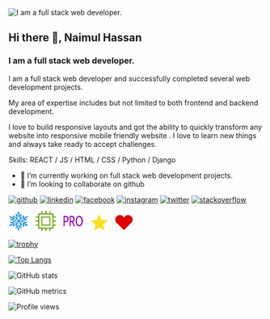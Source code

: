 ![I am a full stack web developer.](https://media-exp1.licdn.com/dms/image/C5116AQHDKshi_-1M5A/profile-displaybackgroundimage-shrink_350_1400/0/1581585616076?e=1648684800&v=beta&t=fID-mm6F_aIpyCKy7fV7PFgOQGx6W8DHPySC61lLye4)
## Hi there 👋, Naimul Hassan
### I am a full stack web developer.


I am a full stack web developer and successfully completed several web development projects.

My area of expertise includes but not limited to both frontend and backend development.

I love to build responsive layouts and got the ability to quickly transform any website into responsive mobile friendly website . I love to learn new things and always take ready to accept challenges.

Skills: REACT / JS / HTML / CSS / Python / Django 

- 🔭 I’m currently working on full stack web development projects. 
- 👯 I’m looking to collaborate on github 


[<img src='https://cdn.jsdelivr.net/npm/simple-icons@3.0.1/icons/github.svg' alt='github' height='40'>](https://github.com/n-hassan01)  [<img src='https://cdn.jsdelivr.net/npm/simple-icons@3.0.1/icons/linkedin.svg' alt='linkedin' height='40'>](https://www.linkedin.com/in/naimul-hassan-432148197//)  [<img src='https://cdn.jsdelivr.net/npm/simple-icons@3.0.1/icons/facebook.svg' alt='facebook' height='40'>](https://www.facebook.com/naimulhasan.niloy/)  [<img src='https://cdn.jsdelivr.net/npm/simple-icons@3.0.1/icons/instagram.svg' alt='instagram' height='40'>](https://www.instagram.com/nh.niloy01/)  [<img src='https://cdn.jsdelivr.net/npm/simple-icons@3.0.1/icons/twitter.svg' alt='twitter' height='40'>](https://twitter.com/NiloyNH1)  [<img src='https://cdn.jsdelivr.net/npm/simple-icons@3.0.1/icons/stackoverflow.svg' alt='stackoverflow' height='40'>](https://stackoverflow.com/users/18043668)  

<a href='https://archiveprogram.github.com/'><img src='https://raw.githubusercontent.com/acervenky/animated-github-badges/master/assets/acbadge.gif' width='40' height='40'></a> <a href='https://docs.github.com/en/developers'><img src='https://raw.githubusercontent.com/acervenky/animated-github-badges/master/assets/devbadge.gif' width='40' height='40'></a> <a href='https://github.com/pricing'><img src='https://raw.githubusercontent.com/acervenky/animated-github-badges/master/assets/pro.gif' width='40' height='40'></a> <a href='https://stars.github.com/'><img src='https://raw.githubusercontent.com/acervenky/animated-github-badges/master/assets/starbadge.gif' width='35' height='35'></a> <a href='https://docs.github.com/en/github/supporting-the-open-source-community-with-github-sponsors'><img src='https://raw.githubusercontent.com/acervenky/animated-github-badges/master/assets/sponsorbadge.gif' width='35' height='35'></a> 

[![trophy](https://github-profile-trophy.vercel.app/?username=n-hassan01)](https://github.com/ryo-ma/github-profile-trophy)

[![Top Langs](https://github-readme-stats.vercel.app/api/top-langs/?username=n-hassan01)](https://github.com/anuraghazra/github-readme-stats)

![GitHub stats](https://github-readme-stats.vercel.app/api?username=n-hassan01&show_icons=true&count_private=true)  

![GitHub metrics](https://metrics.lecoq.io/n-hassan01)  

![Profile views](https://gpvc.arturio.dev/n-hassan01)  

